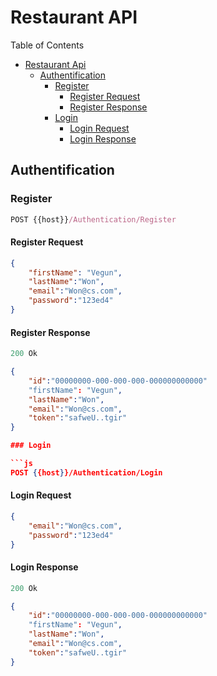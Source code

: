 # Restaurant API

Table of Contents
- [Restaurant Api](#restaurant-api)
    - [Authentification](#authentification)
        - [Register](#create-breakfast-request)
            - [Register Request](#create-breakfast-response)
            - [Register Response](#create-breakfast-response)
        - [Login](#get-breakfast)
            - [Login Request](#get-breakfast-request)
            - [Login Response](#get-breakfast-response)
   



## Authentification

### Register

```js 
POST {{host}}/Authentication/Register
```

#### Register Request
```json
{
    "firstName": "Vegun",
    "lastName":"Won",
    "email":"Won@cs.com",
    "password":"123ed4"    
}
```

#### Register Response

```js
200 Ok
```

```json
{
    "id":"00000000-000-000-000-000000000000"
    "firstName": "Vegun",
    "lastName":"Won",
    "email":"Won@cs.com",
    "token":"safweU..tgir" 
}

### Login

```js 
POST {{host}}/Authentication/Login
```

#### Login Request
```json
{   
    "email":"Won@cs.com",
    "password":"123ed4"    
}
```

#### Login Response

```js
200 Ok
```

```json
{
    "id":"00000000-000-000-000-000000000000"
    "firstName": "Vegun",
    "lastName":"Won",
    "email":"Won@cs.com",
    "token":"safweU..tgir" 
}